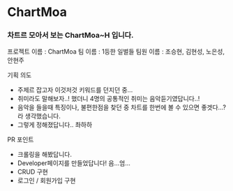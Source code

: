# ChartMoa

### 차트르 모아서 보는 ChartMoa~H 입니다. ###


프로젝트 이름 : ChartMoa
팀 이름 : 1등한 일벌들
팀원 이름 : 조승현, 김현성, 노은성, 안현주



기획 의도
- 주제르 잡고자 이것저것 키워드를 던지던 중...
- 취미라도 말해보자..! 했더니 4명의 공통적인 취미는 음악듣기였답니다..!
- 음악을 들을때 특징이나, 불편한점을 찾던 중 차트를 한번에 볼 수 있으면 좋겟다...?라 생각했습니다.
- 그렇게 정해졌답니다.. 촤하하



PR 포인트
- 크롤링을 해봤답니다.
- Developer페이지를 만들었답니다!
음...엄...
- CRUD 구현
- 로그인 / 회원가입 구현

